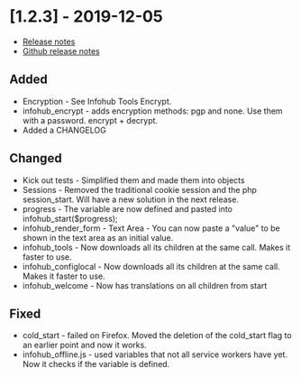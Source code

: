 # [1.2.3] - 2019-12-05

* [Release notes](main,release_v1_v1v2_v1v2v3)
* [Github release notes](https://github.com/peterlembke/infohub/releases/tag/v1.2.3)

## Added
- Encryption - See Infohub Tools Encrypt.
- infohub_encrypt - adds encryption methods: pgp and none. Use them with a password. encrypt + decrypt.
- Added a CHANGELOG

## Changed
- Kick out tests - Simplified them and made them into objects
- Sessions - Removed the traditional cookie session and the php session_start. Will have a new solution in the next release.
- progress - The variable are now defined and pasted into infohub_start($progress);
- infohub_render_form - Text Area - You can now paste a "value" to be shown in the text area as an initial value.
- infohub_tools - Now downloads all its children at the same call. Makes it faster to use.
- infohub_configlocal - Now downloads all its children at the same call. Makes it faster to use.
- infohub_welcome - Now has translations on all children from start

## Fixed
- cold_start - failed on Firefox. Moved the deletion of the cold_start flag to an earlier point and now it works.
- infohub_offline.js - used variables that not all service workers have yet. Now it checks if the variable is defined.
